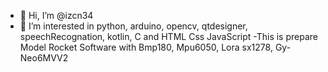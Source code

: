 - 👋 Hi, I’m @izcn34
- 👀 I’m interested in python, arduino, opencv, qtdesigner, speechRecognation, kotlin, C and HTML Css JavaScript 
-This is prepare Model Rocket Software with Bmp180, Mpu6050, Lora sx1278, Gy-Neo6MVV2
